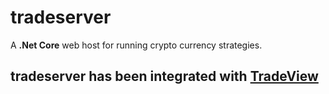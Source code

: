 # tradeserver
A **.Net Core** web host for running crypto currency strategies.

## tradeserver has been integrated with [TradeView](https://github.com/grantcolley/tradeview)
